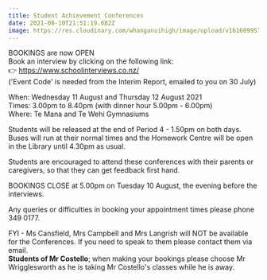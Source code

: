 ```yaml
---
title: Student Achievement Conferences
date: 2021-08-10T21:51:19.682Z
image: https://res.cloudinary.com/whanganuihigh/image/upload/v1616099574/Events/School_Interviews_image.jpg
---
```

BOOKINGS are now OPEN  
Book an interview by clicking on the following link:  
👉 [https://www.schoolinterviews.co.nz/ ](https://www.schoolinterviews.co.nz/)  
('Event Code' is needed from the Interim Report, emailed to you on 30 July) 

When: Wednesday 11 August and Thursday 12 August 2021  
Times: 3.00pm to 8.40pm (with dinner hour 5.00pm - 6.00pm)  
Where: Te Mana and Te Wehi Gymnasiums  

Students will be released at the end of Period 4 - 1.50pm on both days.  
Buses will run at their normal times and the Homework Centre will be open in the Library until 4.30pm as usual. 

Students are encouraged to attend these conferences with their parents or caregivers, so that they can get feedback first hand. 

BOOKINGS CLOSE at 5.00pm on Tuesday 10 August, the evening before the interviews. 

Any queries or difficulties in booking your appointment times please phone 349 0177. 

FYI - Ms Cansfield, Mrs Campbell and Mrs Langrish will NOT be available for the Conferences.  If you need to speak to them please contact them via email.  
**Students of Mr Costello**; when making your bookings please choose Mr Wrigglesworth as he is taking Mr Costello's classes while he is away.